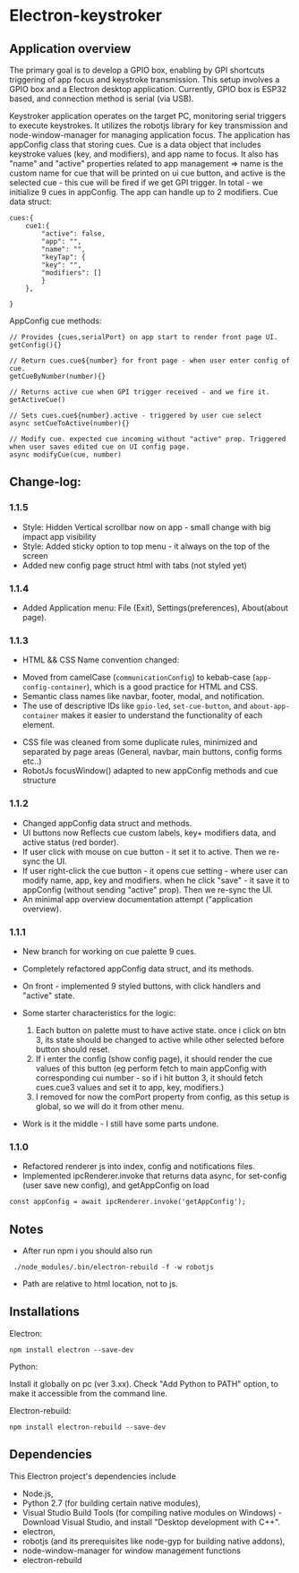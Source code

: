 # Electron-keystroker
 
## Application overview

The primary goal is to develop a GPIO box, enabling by GPI shortcuts triggering of app focus and keystroke transmission.
This setup involves a GPIO box and a Electron desktop application.
Currently, GPIO box is ESP32 based, and connection method is serial (via USB).

Keystroker application operates on the target PC, monitoring serial triggers to execute keystrokes.
It utilizes the robotjs library for key transmission and node-window-manager for managing application focus.
The application has appConfig class that storing cues.
Cue is a data object that includes keystroke values (key, and modifiers), and app name to focus. It also has "name" and "active" properties related to app management => name is the custom name for cue that will be printed on ui cue button, and active is the selected cue - this cue will be fired if we get GPI trigger.
In total - we initialize 9 cues in appConfig.
The app can handle up to 2 modifiers.
Cue data struct:
```
cues:{
    cue1:{
        "active": false,
        "app": "",
        "name": "",
        "keyTap": {
        "key": "",
        "modifiers": []
        }
    },

}
```

AppConfig cue methods:

```
// Provides {cues,serialPort} on app start to render front page UI.
getConfig(){}

// Return cues.cue${number} for front page - when user enter config of cue.
getCueByNumber(number){}

// Returns active cue when GPI trigger received - and we fire it.
getActiveCue()

// Sets cues.cue${number}.active - triggered by user cue select
async setCueToActive(number){}

// Modify cue. expected cue incoming without "active" prop. Triggered when user saves edited cue on UI config page.
async modifyCue(cue, number)

```


## Change-log:

### 1.1.5

- Style: Hidden Vertical scrollbar now on app - small change with big impact app visibility
- Style: Added sticky option to top menu - it always on the top of the screen
- Added new config page struct html with tabs (not styled yet)
### 1.1.4

- Added Application menu: File (Exit), Settings(preferences), About(about page).

### 1.1.3

- HTML && CSS Name convention changed:
* Moved from camelCase (```communicationConfig```) to kebab-case (```app-config-container```), which is a good practice for HTML and CSS.
* Semantic class names like navbar, footer, modal, and notification.
* The use of descriptive IDs like ```gpio-led```, ```set-cue-button```, and ```about-app-container``` makes it easier to understand the functionality of each element.
- CSS file was cleaned from some duplicate rules, minimized and separated by page areas (General, navbar, main buttons, config forms etc..)
- RobotJs focusWindow() adapted to new appConfig methods and cue structure

### 1.1.2

- Changed appConfig data struct and methods.
- UI buttons now Reflects cue custom labels, key+ modifiers data, and active status (red border).
- If user click with mouse on cue button - it set it to active. Then we re-sync the UI.
- If user right-click the cue button - it opens cue setting - where user can modify name, app, key and modifiers.
when he click "save" - it save it to appConfig (without sending "active" prop). Then we re-sync the UI.
- An minimal app overview documentation attempt ("application overview).

### 1.1.1

- New branch for working on cue palette 9 cues.
- Completely refactored appConfig data struct, and its methods.
- On front - implemented 9 styled buttons, with click handlers and "active" state. 
- Some starter characteristics for the logic:

    1. Each button on palette must to have active state. once i click on btn 3, its state should be changed to active while other selected before button should reset.
    2. If i enter the config (show config page), it should render the cue values of this button (eg perform fetch to main appConfig with corresponding cui number - so if i hit button 3, it should fetch cues.cue3 values and set it to app, key, modifiers.)
    3. I removed for now the comPort property from config, as this setup is global, so we will do it from other menu.

- Work is it the middle - I still have some parts undone.

### 1.1.0

- Refactored renderer js into index, config and notifications files. 
- Implemented ipcRenderer.invoke that returns data async, for set-config (user save new config), and getAppConfig on load

```
const appConfig = await ipcRenderer.invoke('getAppConfig');
```

## Notes

- After run npm i you should also run 

```
 ./node_modules/.bin/electron-rebuild -f -w robotjs

```

- Path are relative to html location, not to js.

## Installations

Electron:
```
npm install electron --save-dev
```
Python:

Install it globally on pc (ver 3.xx). Check "Add Python to PATH" option, to make it accessible from the command line.

Electron-rebuild:

```
npm install electron-rebuild --save-dev
```

## Dependencies

This Electron project's dependencies include 
- Node.js, 
- Python 2.7 (for building certain native modules), 
- Visual Studio Build Tools (for compiling native modules on Windows) - Download Visual Studio, and install "Desktop development with C++". 
- electron, 
- robotjs (and its prerequisites like node-gyp for building native addons), 
- node-window-manager for window management functions
- electron-rebuild